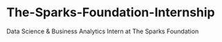 # The-Sparks-Foundation-Internship
Data Science &amp; Business Analytics Intern at The Sparks Foundation
